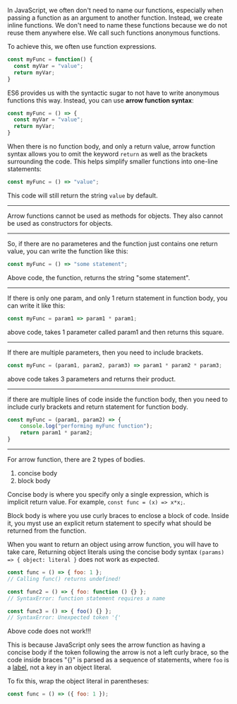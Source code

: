 In JavaScript, we often don't need to name our functions, especially when passing a function as an argument to another function. Instead, we create inline functions. We don't need to name these functions because we do not reuse them anywhere else. We call such functions anonymous functions. 

To achieve this, we often use function expressions. 
```js
const myFunc = function() {
  const myVar = "value";
  return myVar;
}
```

ES6 provides us with the syntactic sugar to not have to write anonymous functions this way. Instead, you can use **arrow function syntax**:

```js
const myFunc = () => {
  const myVar = "value";
  return myVar;
}
```

When there is no function body, and only a return value, arrow function syntax allows you to omit the keyword `return` as well as the brackets surrounding the code. This helps simplify smaller functions into one-line statements:

```js
const myFunc = () => "value";
```

This code will still return the string `value` by default.

---
Arrow functions cannot be used as methods for objects. 
They also cannot be used as constructors for objects.

---
So, if there are no parameteres and the function just contains one return value, you can write the function like this:
```js
const myFunc = () => "some statement";
```
Above code, the function, returns the string "some statement". 

---
If there is only one param, and only 1 return statement in function body, you can write it like this:
```js
const myFunc = param1 => param1 * param1;
```
above code, takes 1 parameter called param1 and then returns this square. 

---
If there are multiple parameters, then you need to include brackets. 
```js
const myFunc = (param1, param2, param3) => param1 * param2 * param3;
```
above code takes 3 parameters and returns their product. 

---
if there are multiple lines of code inside the function body, then you need to include curly brackets and return statement for function body. 
```js
const myFunc = (param1, param2) => {
	console.log("performing myFunc function");
	return param1 * param2;
}
```

---
For arrow function, there are 2 types of bodies.
1. concise body
2. block body

Concise body is where you specify only a single expression, which is implicit return value. For example, `const func = (x) => x*x;`.

Block body is where you use curly braces to enclose a block of code. Inside it, you myst use an explicit return statement to specify what should be returned from the function. 


When you want to return an object using arrow function, you will have to take care, 
Returning object literals using the concise body syntax `(params) => { object: literal }` does not work as expected.
```js
const func = () => { foo: 1 };
// Calling func() returns undefined!

const func2 = () => { foo: function () {} };
// SyntaxError: function statement requires a name

const func3 = () => { foo() {} };
// SyntaxError: Unexpected token '{'
```
Above code does not work!!!


This is because JavaScript only sees the arrow function as having a concise body if the token following the arrow is not a left curly brace, so the code inside braces "{}" is parsed as a sequence of statements, where `foo` is a [label](https://developer.mozilla.org/en-US/docs/Web/JavaScript/Reference/Statements/label), not a key in an object literal.

To fix this, wrap the object literal in parentheses:
```js
const func = () => ({ foo: 1 });
```

